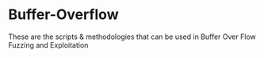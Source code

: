 # Buffer-Overflow
These are the scripts &amp; methodologies that can be used in Buffer Over Flow Fuzzing and Exploitation
